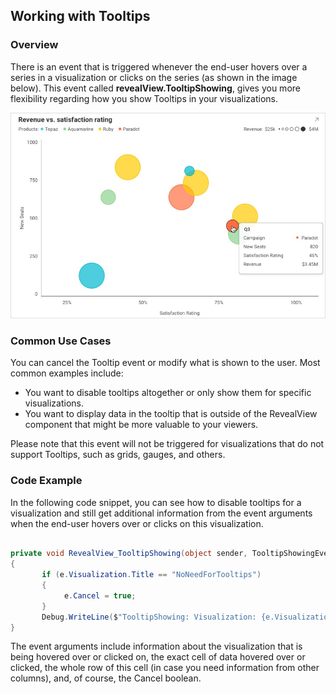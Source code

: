 ## Working with Tooltips

### Overview

There is an event that is triggered whenever the end-user hovers over a series in a visualization or clicks on the series (as shown in the image below).
This event called __revealView.TooltipShowing__, gives you more flexibility regarding how you show Tooltips in your visualizations.

<img src="images/tooltips-sample.png" alt="Image showing Reveal's tooltips" class="responsive-img"/>


### Common Use Cases
You can cancel the Tooltip event or modify what is shown to the user. Most common examples include:

- You want to disable tooltips altogether or only show them for specific visualizations.
- You want to display data in the tooltip that is outside of the RevealView component that might be more valuable to your viewers.

Please note that this event will not be triggered for visualizations that do not support Tooltips, such as grids, gauges, and others.


### Code Example

In the following code snippet, you can see how to disable tooltips for a visualization and still get additional information from the event arguments when the end-user hovers over or clicks on this visualization.


``` csharp

private void RevealView_TooltipShowing(object sender, TooltipShowingEventArgs e)
{
       if (e.Visualization.Title == "NoNeedForTooltips")
       {
            e.Cancel = true;
       }
       Debug.WriteLine($"TooltipShowing: Visualization: {e.Visualization.Title}, Cell: {e.Cell}, Row: {e.Row}");
}

```

The event arguments include information about the visualization that is being hovered over or clicked on, the exact cell of data hovered over or clicked, the whole row of this cell (in case you need information from other columns), and, of course, the Cancel boolean.

